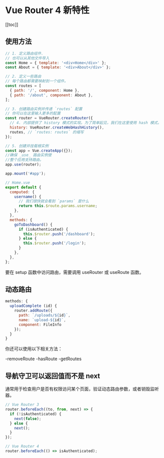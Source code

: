 # Vue Router 4 新特性

[[toc]]

## 使用方法

```js
// 1. 定义路由组件.
// 也可以从其他文件导入
const Home = { template: '<div>Home</div>' };
const About = { template: '<div>About</div>' };

// 2. 定义一些路由
// 每个路由都需要映射到一个组件。
const routes = [
  { path: '/', component: Home },
  { path: '/about', component: About },
];

// 3. 创建路由实例并传递 `routes` 配置
// 你可以在这里输入更多的配置
const router = VueRouter.createRouter({
  // 4. 内部提供了 history 模式的实现。为了简单起见，我们在这里使用 hash 模式。
  history: VueRouter.createWebHashHistory(),
  routes, // `routes: routes` 的缩写
});

// 5. 创建并挂载根实例
const app = Vue.createApp({});
//确保 _use_ 路由实例使
//整个应用支持路由。
app.use(router);

app.mount('#app');
```

```js
// Home.vue
export default {
  computed: {
    username() {
      // 我们很快就会看到 `params` 是什么
      return this.$route.params.username;
    },
  },
  methods: {
    goToDashboard() {
      if (isAuthenticated) {
        this.$router.push('/dashboard');
      } else {
        this.$router.push('/login');
      }
    },
  },
};
```

要在 setup 函数中访问路由，需要调用 useRouter 或 useRoute 函数。

## 动态路由

```js
methods: {
  uploadComplete (id) {
    router.addRoute({
      path: `/uploads/${id}`,
      name: `upload-${id}`,
      component: FileInfo
    });
  }
}
```

你还可以使用以下相关方法：

-removeRoute
-hasRoute
-getRoutes

## 导航守卫可以返回值而不是 next

通常用于检查用户是否有权限访问某个页面，验证动态路由参数，或者销毁监听器。

```js
// Vue Router 3
router.beforeEach((to, from, next) => {
  if (!isAuthenticated) {
    next(false);
  } else {
    next();
  }
});

// Vue Router 4
router.beforeEach(() => isAuthenticated);
```
